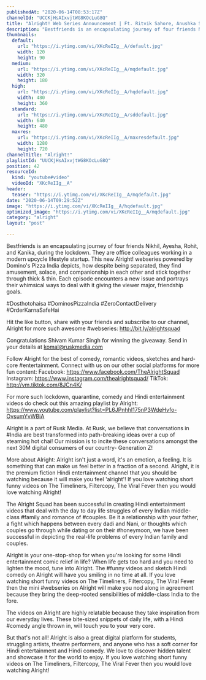 ```yaml
---
publishedAt: "2020-06-14T08:53:17Z"
channelId: "UCCKjHsAIxvjtWG8KOcLuG8Q"
title: "Alright! Web Series Announcement | Ft. Ritvik Sahore, Anushka Sharma, Mehek Mehra, Ritik Ghanshani"
description: "Bestfriends is an encapsulating journey of four friends Nikhil, Ayesha, Rohit, and Kanika, during the lockdown. They are office colleagues working in a modern upcycle lifestyle startup. This new Alright! webseries powered by Domino's Pizza India depicts, how despite being separated, they find amusement, solace, and companionship in each other and stick together through thick & thin. Each episode encounters a new issue and portrays their whimsical ways to deal with it giving the viewer major, friendship goals.\n\n#Dosthotohaisa #DominosPizzaIndia #ZeroContactDelivery #OrderKarnaSafeHai\n\nHit the like button, share with your friends and subscribe to our channel, Alright for more such awesome #webseries: http://bit.ly/alrightsquad\n\nCongratulations Shivam Kumar Singh for winning the giveaway. Send in your details at komal@ruskmedia.com\n\nFollow Alright for the best of comedy, romantic videos, sketches and hard-core #entertainment. Connect with us on our other social platforms for more fun content: Facebook: https://www.facebook.com/TheAlrightSquad Instagram: https://www.instagram.com/thealrightsquad/ TikTok: http://vm.tiktok.com/8JCn4K/\n\nFor more such lockdown, quarantine, comedy and Hindi entertainment videos do check out this amazing playlist by Alright: https://www.youtube.com/playlist?list=PL6JPnhhI175nP3WdeHvfo-OvsumYvWBiA\n\nAlright is a part of Rusk Media. At Rusk, we believe that conversations in #India are best transformed into path-breaking ideas over a cup of steaming hot chai! Our mission is to incite these conversations amongst the next 30M digital consumers of our country- Generation Z!\n\nMore about Alright: Alright isn't just a word, it's an emotion, a feeling. It is something that can make us feel better in a fraction of a second. Alright, it is the premium fiction Hindi entertainment channel that you should be watching because it will make you feel 'alright'! If you love watching short funny videos on The Timeliners, Filtercopy, The Viral Fever then you would love watching Alright!\n\nThe Alright Squad has been successful in creating Hindi entertainment videos that deal with the day to day life struggles of every Indian middle-class #family and romance of #couples. Be it a relationship with your father, a fight which happens between every dadi and Nani, or thoughts which couples go through while dating or on their #honeymoon, we have been successful in depicting the real-life problems of every Indian family and couples.\n\nAlright is your one-stop-shop for when you're looking for some Hindi entertainment comic relief in life? When life gets too hard and you need to lighten the mood, tune into Alright. The #funny videos and sketch Hindi comedy on Alright will have you smiling in no time at all. If you love watching short funny videos on The Timeliners, Filtercopy, The Viral Fever then the mini #webseries on Alright will make you nod along in agreement because they bring the deep-rooted sensibilities of middle-class India to the fore.\n\nThe videos on Alright are highly relatable because they take inspiration from our everyday lives. These bite-sized snippets of daily life, with a Hindi #comedy angle thrown in, will touch you to your very core.\n\nBut that's not all! Alright is also a great digital platform for students, struggling artists, theatre performers, and anyone who has a soft corner for Hindi entertainment and Hindi comedy. We love to discover hidden talent and showcase it for the world to enjoy. If you love watching short funny videos on The Timeliners, Filtercopy, The Viral Fever then you would love watching Alright!"
thumbnails:
  default:
    url: "https://i.ytimg.com/vi/XKcReIIg__A/default.jpg"
    width: 120
    height: 90
  medium:
    url: "https://i.ytimg.com/vi/XKcReIIg__A/mqdefault.jpg"
    width: 320
    height: 180
  high:
    url: "https://i.ytimg.com/vi/XKcReIIg__A/hqdefault.jpg"
    width: 480
    height: 360
  standard:
    url: "https://i.ytimg.com/vi/XKcReIIg__A/sddefault.jpg"
    width: 640
    height: 480
  maxres:
    url: "https://i.ytimg.com/vi/XKcReIIg__A/maxresdefault.jpg"
    width: 1280
    height: 720
channelTitle: "Alright!"
playlistId: "UUCKjHsAIxvjtWG8KOcLuG8Q"
position: 42
resourceId:
  kind: "youtube#video"
  videoId: "XKcReIIg__A"
header:
  teaser: "https://i.ytimg.com/vi/XKcReIIg__A/mqdefault.jpg"
date: "2020-06-14T09:29:52Z"
image: "https://i.ytimg.com/vi/XKcReIIg__A/hqdefault.jpg"
optimized_image: "https://i.ytimg.com/vi/XKcReIIg__A/mqdefault.jpg"
category: "alright"
layout: "post"

---
```

Bestfriends is an encapsulating journey of four friends Nikhil, Ayesha, Rohit, and Kanika, during the lockdown. They are office colleagues working in a modern upcycle lifestyle startup. This new Alright! webseries powered by Domino's Pizza India depicts, how despite being separated, they find amusement, solace, and companionship in each other and stick together through thick & thin. Each episode encounters a new issue and portrays their whimsical ways to deal with it giving the viewer major, friendship goals.

#Dosthotohaisa #DominosPizzaIndia #ZeroContactDelivery #OrderKarnaSafeHai

Hit the like button, share with your friends and subscribe to our channel, Alright for more such awesome #webseries: http://bit.ly/alrightsquad

Congratulations Shivam Kumar Singh for winning the giveaway. Send in your details at komal@ruskmedia.com

Follow Alright for the best of comedy, romantic videos, sketches and hard-core #entertainment. Connect with us on our other social platforms for more fun content: Facebook: https://www.facebook.com/TheAlrightSquad Instagram: https://www.instagram.com/thealrightsquad/ TikTok: http://vm.tiktok.com/8JCn4K/

For more such lockdown, quarantine, comedy and Hindi entertainment videos do check out this amazing playlist by Alright: https://www.youtube.com/playlist?list=PL6JPnhhI175nP3WdeHvfo-OvsumYvWBiA

Alright is a part of Rusk Media. At Rusk, we believe that conversations in #India are best transformed into path-breaking ideas over a cup of steaming hot chai! Our mission is to incite these conversations amongst the next 30M digital consumers of our country- Generation Z!

More about Alright: Alright isn't just a word, it's an emotion, a feeling. It is something that can make us feel better in a fraction of a second. Alright, it is the premium fiction Hindi entertainment channel that you should be watching because it will make you feel 'alright'! If you love watching short funny videos on The Timeliners, Filtercopy, The Viral Fever then you would love watching Alright!

The Alright Squad has been successful in creating Hindi entertainment videos that deal with the day to day life struggles of every Indian middle-class #family and romance of #couples. Be it a relationship with your father, a fight which happens between every dadi and Nani, or thoughts which couples go through while dating or on their #honeymoon, we have been successful in depicting the real-life problems of every Indian family and couples.

Alright is your one-stop-shop for when you're looking for some Hindi entertainment comic relief in life? When life gets too hard and you need to lighten the mood, tune into Alright. The #funny videos and sketch Hindi comedy on Alright will have you smiling in no time at all. If you love watching short funny videos on The Timeliners, Filtercopy, The Viral Fever then the mini #webseries on Alright will make you nod along in agreement because they bring the deep-rooted sensibilities of middle-class India to the fore.

The videos on Alright are highly relatable because they take inspiration from our everyday lives. These bite-sized snippets of daily life, with a Hindi #comedy angle thrown in, will touch you to your very core.

But that's not all! Alright is also a great digital platform for students, struggling artists, theatre performers, and anyone who has a soft corner for Hindi entertainment and Hindi comedy. We love to discover hidden talent and showcase it for the world to enjoy. If you love watching short funny videos on The Timeliners, Filtercopy, The Viral Fever then you would love watching Alright!